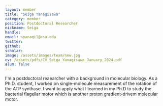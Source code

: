 ```yaml
---
layout: member
title: "Seiga Yanagisawa"
category: member
position: Postdoctoral Researcher
nickname: Seiga
handle: 
email: syanagi1@asu.edu
twitter: 
github: 
scholar: 
image: /assets/images/team/new.jpg
cv: /assets/pdfs/CV_Seiga_Yanagisawa_January_2024.pdf
alum: false
---
```


I'm a postdoctoral reaearcher with a background in molecular biology. As a Ph.D. student, I worked on single-molecule measurement of the rotation of the ATP synthase. I want to apply what I learned in my Ph.D to study the bacterial flagellar motor which is another proton gradient-drivem molecular motor.